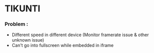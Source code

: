 # TIKUNTI

### Problem : 
- Different speed in different device (Monitor framerate issue & other unknown issue)
- Can't go into fullscreen while embedded in iframe



